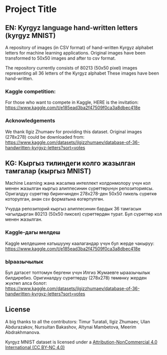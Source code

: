 
# Project Title

## EN: Kyrgyz language hand-written letters (kyrgyz MNIST)

A repository of images (in CSV format) of hand-written Kyrgyz alphabet letters for machine learning applications. Original images have been transformed to 50x50 images and after to csv format. 

The repository currently consists of 80213 (50x50 pixel) images representing all 36 letters of the Kyrgyz alphabet These images have been hand-written.

### Kaggle competition:
For those who want to compete in Kaggle, HERE is the invitation: https://www.kaggle.com/t/e185ead3ba2f47509f0ca3a8dbec418e


### Acknowledgements

We thank Ilgiz Zhumaev for providing this dataset.
Original images (278х278) could be downloaded from: https://www.kaggle.com/datasets/ilgizzhumaev/database-of-36-handwritten-kyrgyz-letters?sort=votes

## KG: Кыргыз тилиндеги колго жазылган тамгалар (кыргыз MNIST)

Machine Learning жана жасалма интеллект колдонмолору үчүн кол менен жазылган кыргыз алиппесинин сүрөттөрүнүн репозиториясы. Оригалдуу сүрөттөр биринчинден 278x278-ден 50х50 пикель сүрөткө которулган, анан csv форматына өзгөртүлгөн.

Учурда репозиторий кыргыз алиппесинин бардык 36 тамгасын чагылдырган 80213 (50x50 пиксел) сүрөттөрдөн турат. Бул сүрөттөр кол менен жазылган.

### Kaggle-дагы мелдеш
Kaggle мелдешине катышууну каалагандар үчүн бул жерде чакыруу: https://www.kaggle.com/t/e185ead3ba2f47509f0ca3a8dbec418e


### Ыраазычылык
Бул датасет топтомун бергени үчүн Илгиз Жумаевге ыраазычылык билдиребиз.
Оригиналдуу сүрөттөрдү (278х278) төмөнкү жерден жүктөп алса болот: https://www.kaggle.com/datasets/ilgizzhumaev/database-of-36-handwritten-kyrgyz-letters?sort=votes



## License

A big thanks to all the contributors: Timur Turatali, Ilgiz Zhumaev, Ulan Abdurazakov, Nursultan Bakashov, Altynai Mambetova, Meerim Abdrakhmanova.


Kyrgyz MNIST dataset is licensed under a [Attribution-NonCommercial 4.0 International (CC BY-NC 4.0)](https://creativecommons.org/licenses/by-nc/4.0/)

